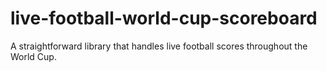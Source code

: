 # live-football-world-cup-scoreboard
A straightforward library that handles live football scores throughout the World Cup.
